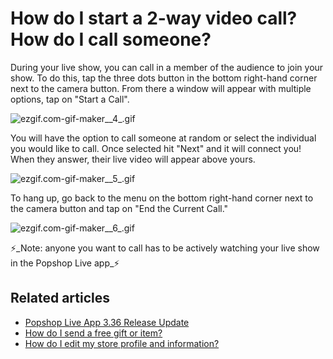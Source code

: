 # How do I start a 2-way video call? How do I call someone?

During your live show, you can call in a member of the audience to join your show. To do this, tap the three dots button in the bottom right-hand corner next to the camera button. From there a window will appear with multiple options, tap on "Start a Call".

![ezgif.com-gif-maker\_\_4\_.gif](https://help.popshop.live/hc/article\_attachments/4409237158169/ezgif.com-gif-maker\_\_4\_.gif)

You will have the option to call someone at random or select the individual you would like to call. Once selected hit "Next" and it will connect you! When they answer, their live video will appear above yours.

![ezgif.com-gif-maker\_\_5\_.gif](https://help.popshop.live/hc/article\_attachments/4409220756121/ezgif.com-gif-maker\_\_5\_.gif)

To hang up, go back to the menu on the bottom right-hand corner next to the camera button and tap on "End the Current Call."

![ezgif.com-gif-maker\_\_6\_.gif](https://help.popshop.live/hc/article\_attachments/4409229241369/ezgif.com-gif-maker\_\_6\_.gif)

⚡️_Note: anyone you want to call has to be actively watching your live show in the Popshop Live app_⚡️

## Related articles

* [Popshop Live App 3.36 Release Update](https://jamble.gitbook.io/popshop-live/whats-new-this-month/announcements-2021/popshop-live-app-3.36-release-update)
* [How do I send a free gift or item?](https://jamble.gitbook.io/popshop-live/hosting-and-after-your-show/how-do-i-send-a-free-gift-or-item)
* [How do I edit my store profile and information?](https://jamble.gitbook.io/popshop-live/going-live/how-do-i-edit-my-store-profile-and-information)
